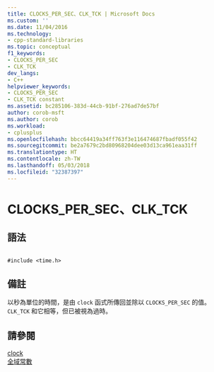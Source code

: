 ```yaml
---
title: CLOCKS_PER_SEC、CLK_TCK | Microsoft Docs
ms.custom: ''
ms.date: 11/04/2016
ms.technology:
- cpp-standard-libraries
ms.topic: conceptual
f1_keywords:
- CLOCKS_PER_SEC
- CLK_TCK
dev_langs:
- C++
helpviewer_keywords:
- CLOCKS_PER_SEC
- CLK_TCK constant
ms.assetid: bc285106-383d-44cb-91bf-276ad7de57bf
author: corob-msft
ms.author: corob
ms.workload:
- cplusplus
ms.openlocfilehash: bbcc64419a34ff763f3e116474687fbadf055f42
ms.sourcegitcommit: be2a7679c2bd80968204dee03d13ca961eaa31ff
ms.translationtype: HT
ms.contentlocale: zh-TW
ms.lasthandoff: 05/03/2018
ms.locfileid: "32387397"
---
```

# <a name="clockspersec-clktck"></a>CLOCKS_PER_SEC、CLK_TCK
## <a name="syntax"></a>語法  
  
```  
  
#include <time.h>  
```  
  
## <a name="remarks"></a>備註  
 以秒為單位的時間，是由 `clock` 函式所傳回並除以 `CLOCKS_PER_SEC` 的值。 `CLK_TCK` 和它相等，但已被視為過時。  
  
## <a name="see-also"></a>請參閱  
 [clock](../c-runtime-library/reference/clock.md)   
 [全域常數](../c-runtime-library/global-constants.md)